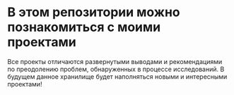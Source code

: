 # В этом репозитории можно познакомиться с моими проектами
Все проекты отличаются развернутыми выводами и рекомендациями по преодолению проблем, обнаруженных в процессе исследований.
В будущем данное хранилище будет наполняться новыми и интересными проектами!


